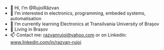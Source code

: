 - 👋 Hi, I’m @RujoiRăzvan
- 👀 I’m interested in electronics, programming, embeded systems, automatisation
- 🌱 I’m currently learning Electronics at Transilvania University of Brașov
- :round_pushpin: Living in Brașov
- 📫 Contact me: razvanrujoi@yahoo.com or on Linkedin: www.linkedin.com/in/razvan-rujoi


